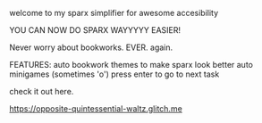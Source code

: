 welcome to my sparx simplifier for awesome accesibility

YOU CAN NOW DO SPARX WAYYYYY EASIER!

Never worry about bookworks. EVER. again.


FEATURES:
auto bookwork
themes to make sparx look better
auto minigames (sometimes 'o')
press enter to go to next task


check it out here.

https://opposite-quintessential-waltz.glitch.me
